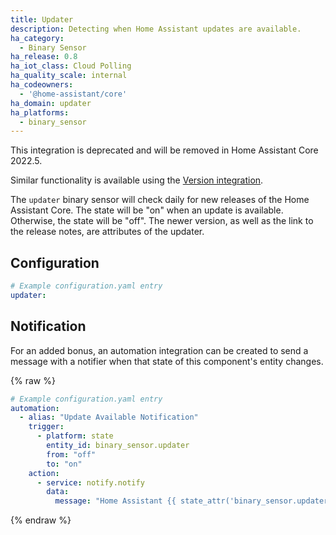 ```yaml
---
title: Updater
description: Detecting when Home Assistant updates are available.
ha_category:
  - Binary Sensor
ha_release: 0.8
ha_iot_class: Cloud Polling
ha_quality_scale: internal
ha_codeowners:
  - '@home-assistant/core'
ha_domain: updater
ha_platforms:
  - binary_sensor
---
```


<div class='note warning'>

This integration is deprecated and will be removed in Home Assistant Core 2022.5.
  
Similar functionality is available using the [Version integration](/integrations/version/).

</div>

The `updater` binary sensor will check daily for new releases of the Home
Assistant Core. The state will be "on" when an update is available. Otherwise,
the state will be "off". The newer version, as well as the link to the release
notes, are attributes of the updater.

## Configuration

```yaml
# Example configuration.yaml entry
updater:
```

## Notification

For an added bonus, an automation integration can be created to send a message with a notifier when that state of this component's entity changes.

{% raw %}

```yaml
# Example configuration.yaml entry
automation:
  - alias: "Update Available Notification"
    trigger:
      - platform: state
        entity_id: binary_sensor.updater
        from: "off"
        to: "on"
    action:
      - service: notify.notify
        data:
          message: "Home Assistant {{ state_attr('binary_sensor.updater', 'newest_version') }} is available."
```

{% endraw %}
